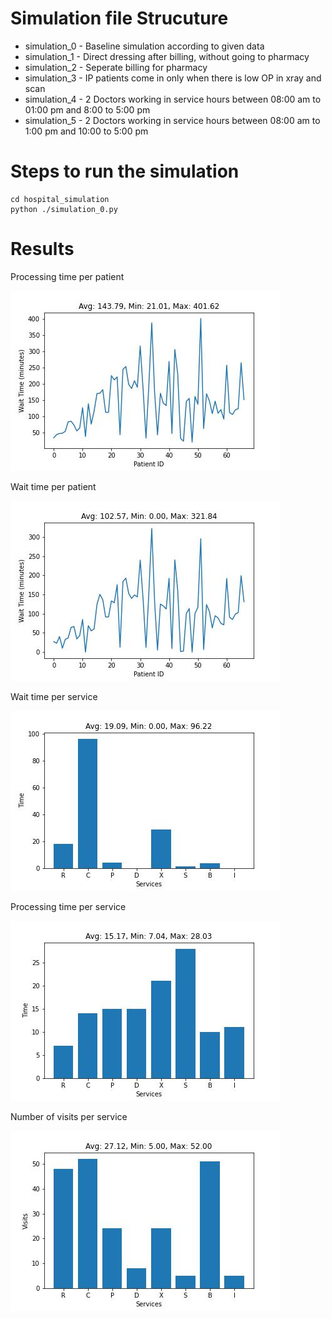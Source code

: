 # Simulation file Strucuture 

- simulation_0 - Baseline simulation according to given data
- simulation_1 - Direct dressing after billing, without going to pharmacy
- simulation_2 - Seperate billing for pharmacy
- simulation_3 - IP patients come in only when there is low OP in xray and scan
- simulation_4 - 2 Doctors working in service hours between 08:00 am to 01:00 pm and 8:00 to 5:00 pm
- simulation_5 - 2 Doctors working in service hours between 08:00 am to 1:00 pm and 10:00 to 5:00 pm

# Steps to run the simulation

    cd hospital_simulation
    python ./simulation_0.py

# Results

Processing time per patient

![Plot](results_test/0/processing_times.jpeg)


Wait time per patient

![Plot](results_test/0/wait_times.jpeg)


Wait time per service

![Plot](results_test/0/wait_times_per_service.jpeg)


Processing time per service

![Plot](results_test/0/service_times_per_service.jpeg)


Number of visits per service

![Plot](results_test/0/num_visits_per_service.jpeg)